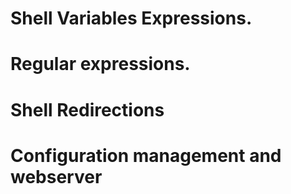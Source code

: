 # Shell Variables Expressions.
# Regular expressions. 
# Shell Redirections

# Configuration management and webserver

